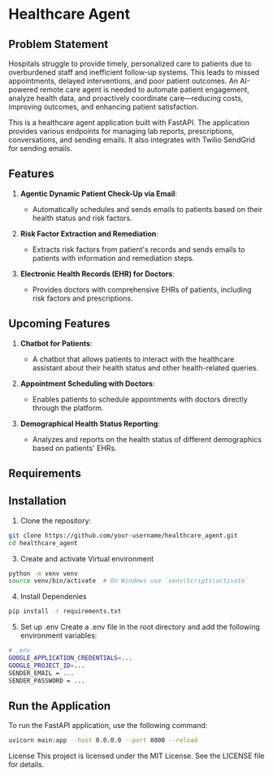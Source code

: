 # Healthcare Agent

## Problem Statement

Hospitals struggle to provide timely, personalized care to patients due to overburdened staff and inefficient follow-up systems. This leads to missed appointments, delayed interventions, and poor patient outcomes. An AI-powered remote care agent is needed to automate patient engagement, analyze health data, and proactively coordinate care—reducing costs, improving outcomes, and enhancing patient satisfaction.

This is a healthcare agent application built with FastAPI. The application provides various endpoints for managing lab reports, prescriptions, conversations, and sending emails. It also integrates with Twilio SendGrid for sending emails.

## Features

1. **Agentic Dynamic Patient Check-Up via Email**:
   - Automatically schedules and sends emails to patients based on their health status and risk factors.

2. **Risk Factor Extraction and Remediation**:
   - Extracts risk factors from patient's records and sends emails to patients with information and remediation steps.

3. **Electronic Health Records (EHR) for Doctors**:
   - Provides doctors with comprehensive EHRs of patients, including risk factors and prescriptions.

## Upcoming Features

1. **Chatbot for Patients**:
   - A chatbot that allows patients to interact with the healthcare assistant about their health status and other health-related queries.

2. **Appointment Scheduling with Doctors**:
   - Enables patients to schedule appointments with doctors directly through the platform.

3. **Demographical Health Status Reporting**:
   - Analyzes and reports on the health status of different demographics based on patients' EHRs.


## Requirements



## Installation

1. Clone the repository:

```sh
git clone https://github.com/your-username/healthcare_agent.git
cd healthcare_agent
```
3. Create and activate Virtual environment
```sh
python -m venv venv
source venv/bin/activate  # On Windows use `venv\Scripts\activate`
```
4. Install Dependenies
```sh
pip install -r requirements.txt
```
5. Set up .env
   Create a .env file in the root directory and add the following environment variables:
```sh
# .env
GOOGLE_APPLICATION_CREDENTIALS=...
GOOGLE_PROJECT_ID=...
SENDER_EMAIL = ...
SENDER_PASSWORD = ...
```
## Run the Application
To run the FastAPI application, use the following command:

```sh
uvicorn main:app --host 0.0.0.0 --port 8000 --reload
```
License
This project is licensed under the MIT License. See the LICENSE file for details.
